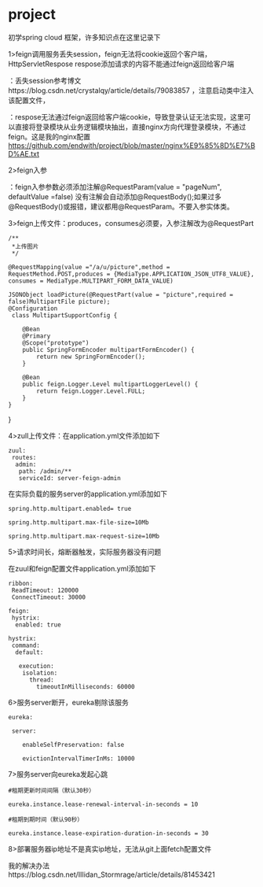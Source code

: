 # project
初学spring cloud 框架，许多知识点在这里记录下

1>feign调用服务丢失session，feign无法将cookie返回个客户端，HttpServletRespose respose添加请求的内容不能通过feign返回给客户端

  ：丢失session参考博文https://blog.csdn.net/crystalqy/article/details/79083857 ，注意启动类中注入该配置文件，
  
  ：respose无法通过feign返回给客户端cookie，导致登录认证无法实现，这里可以直接将登录模块从业务逻辑模块抽出，直接nginx方向代理登录模块，不通过feign。这是我的nginx配置 https://github.com/endwith/project/blob/master/nginx%E9%85%8D%E7%BD%AE.txt
  
2>feign入参

  ：feign入参参数必须添加注解@RequestParam(value = "pageNum", defaultValue =false) 没有注解会自动添加@RequestBody();如果过多@RequestBody()或报错，建议都用@RequestParam。不要入参实体类。
  
3>feign上传文件：produces，consumes必须要，入参注解改为@RequestPart

    /**
     *上传图片
     */
     
    @RequestMapping(value ="/a/u/picture",method = RequestMethod.POST,produces = {MediaType.APPLICATION_JSON_UTF8_VALUE},
    consumes = MediaType.MULTIPART_FORM_DATA_VALUE)
    
    JSONObject loadPicture(@RequestPart(value = "picture",required = false)MultipartFile picture);
    @Configuration
     class MultipartSupportConfig {

        @Bean
        @Primary
        @Scope("prototype")
        public SpringFormEncoder multipartFormEncoder() {
            return new SpringFormEncoder();
        }

        @Bean
        public feign.Logger.Level multipartLoggerLevel() {
            return feign.Logger.Level.FULL;
        }
    }
}

4>zull上传文件：在application.yml文件添加如下


    zuul:
     routes:
      admin:
       path: /admin/**
       serviceId: server-feign-admin
      
      
在实际负载的服务server的application.yml添加如下

    spring.http.multipart.enabled= true

    spring.http.multipart.max-file-size=10Mb

    spring.http.multipart.max-request-size=10Mb

            
 5>请求时间长，熔断器触发，实际服务器没有问题
 
 在zuul和feign配置文件application.yml添加如下
 
    ribbon:
     ReadTimeout: 120000
     ConnectTimeout: 30000

    feign:
     hystrix:
      enabled: true
    
    hystrix:
     command:
      default:
    
       execution:
        isolation:
          thread:
            timeoutInMilliseconds: 60000
            
            
6>服务server断开，eureka剔除该服务

    eureka:

     server:
  
        enableSelfPreservation: false
        
        evictionIntervalTimerInMs: 10000
               
    
7>服务server向eureka发起心跳

    #租期更新时间间隔（默认30秒）

    eureka.instance.lease-renewal-interval-in-seconds = 10

    #租期到期时间（默认90秒）

    eureka.instance.lease-expiration-duration-in-seconds = 30
            

8>部署服务器ip地址不是真实ip地址，无法从git上面fetch配置文件
  
  我的解决办法https://blog.csdn.net/IIIidan_Stormrage/article/details/81453421
